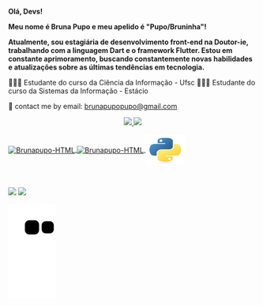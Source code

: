 <p><strong>Olá, Devs!</strong></p>
<p><strong>Meu nome é Bruna Pupo e meu apelido é "Pupo/Bruninha"!</strong></p>

<p><strong>Atualmente, sou estagiária de desenvolvimento front-end na Doutor-ie, trabalhando com a linguagem Dart e o framework Flutter. Estou em constante aprimoramento, buscando constantemente novas habilidades e atualizações sobre as últimas tendências em tecnologia.</strong></p>

👩🏽‍🎓 Estudante do curso da Ciência da Informação - Ufsc
👩🏽‍🎓 Estudante do curso da Sistemas da Informação - Estácio


📧 contact me by email: brunapupopupo@gmail.com

<div align="center">
  <a href="https://github.com/Brunapupo">
  <img height="180em" src="https://github-readme-stats.vercel.app/api?username=Brunapupo&show_icons=true&theme=tokyonight&include_all_commits=true&count_private=true"/>
  <img height="180em" src="https://github-readme-stats.vercel.app/api/top-langs/?username=Brunapupo&layout=compact&langs_count=7&theme=tokyonight"/>
</div>
<div style="display: inline_block"><br>

<img align="center" alt="Brunapupo-HTML" height="60" width="80" src="https://cdn.jsdelivr.net/gh/devicons/devicon/icons/flutter/flutter-original.svg">
	<img align="center" alt="Brunapupo-HTML" height="60" width="80" src="https://cdn.jsdelivr.net/gh/devicons/devicon/icons/dart/dart-original.svg">     
<img align="center" alt="Brunapupo-Python" height="60" width="80" src="https://raw.githubusercontent.com/devicons/devicon/master/icons/python/python-original.svg">
	
</div>
	
<br>
	

	
##
	
<div> 
  <a href = "brunapupopupo@gmail.com"><img src="https://img.shields.io/badge/-Gmail-%23333?style=for-the-badge&logo=gmail&logoColor=white" target="_blank"></a>
  <a href="https://www.linkedin.com/in/rafaella-ballerini-45875016a" target="_blank"><img src="https://www.linkedin.com/in/bruna-dias-pupo-0ab221199/target="target="_blank"></a> 
 
  ![Snake animation](https://github.com/rafaballerini/rafaballerini/blob/output/github-contribution-grid-snake.svg)
 
</div>
	
	

